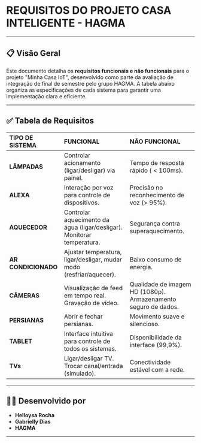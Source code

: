 # REQUISITOS DO PROJETO CASA INTELIGENTE - HAGMA

---

## 📋 Visão Geral

Este documento detalha os **requisitos funcionais e não funcionais** para o projeto "Minha Casa IoT", desenvolvido como parte da avaliação de integração de final de semestre pelo grupo HAGMA. A tabela abaixo organiza as especificações de cada sistema para garantir uma implementação clara e eficiente.

---

## ✅ Tabela de Requisitos

| TIPO DE SISTEMA     | FUNCIONAL                                                 | NÃO FUNCIONAL                                                       |
| :------------------ | :-------------------------------------------------------- | :------------------------------------------------------------------ |
| **LÂMPADAS** | Controlar acionamento (ligar/desligar) via painel.        | Tempo de resposta rápido ( < 100ms).                                |
| **ALEXA** | Interação por voz para controle de dispositivos.          | Precisão no reconhecimento de voz (> 95%).                          |
| **AQUECEDOR** | Controlar aquecimento da água (ligar/desligar). Monitorar temperatura. | Segurança contra superaquecimento.                                  |
| **AR CONDICIONADO** | Ajustar temperatura, ligar/desligar, mudar modo (resfriar/aquecer). | Baixo consumo de energia.                                           |
| **CÂMERAS** | Visualização de feed em tempo real. Gravação de vídeo.    | Qualidade de imagem HD (1080p). Armazenamento seguro de dados.      |
| **PERSIANAS** | Abrir e fechar persianas.                                 | Movimento suave e silencioso.                                       |
| **TABLET** | Interface intuitiva para controle de todos os sistemas.   | Disponibilidade da interface (99,9%).                               |
| **TVs** | Ligar/desligar TV. Trocar canal/entrada (simulado).       | Conectividade estável com a rede.                                   |

---

## 🧑‍💻 Desenvolvido por

* **Helloysa Rocha**
* **Gabrielly Dias**
* **HAGMA**

---
